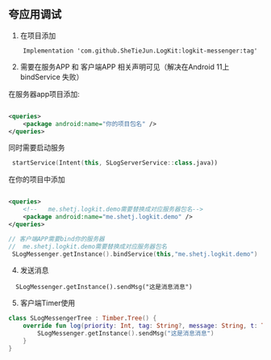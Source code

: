 ## 夸应用调试

1. 在项目添加

``` 
    Implementation 'com.github.SheTieJun.LogKit:logkit-messenger:tag'
```

2. 需要在服务APP 和 客户端APP 相关声明可见（解决在Android 11上 bindService 失败）

在服务器app项目添加:

```xml

<queries>
    <package android:name="你的项目包名" />
</queries>
```

同时需要启动服务

```kotlin
 startService(Intent(this, SLogServerService::class.java))
```

在你的项目中添加

```xml

<queries>
    <!--   me.shetj.logkit.demo需要替换成对应服务器包名-->
    <package android:name="me.shetj.logkit.demo" />
</queries>
```

``` kotlin 
// 客户端APP需要bind你的服务器 
//  me.shetj.logkit.demo需要替换成对应服务器包名 
 SLogMessenger.getInstance().bindService(this,"me.shetj.logkit.demo")
```

4. 发送消息

``` 
  SLogMessenger.getInstance().sendMsg("这是消息消息")
```

5. 客户端Timer使用

```kotlin
class SLogMessengerTree : Timber.Tree() {
    override fun log(priority: Int, tag: String?, message: String, t: Throwable?) {
        SLogMessenger.getInstance().sendMsg("这是消息消息")
    }
}
```
 
  

